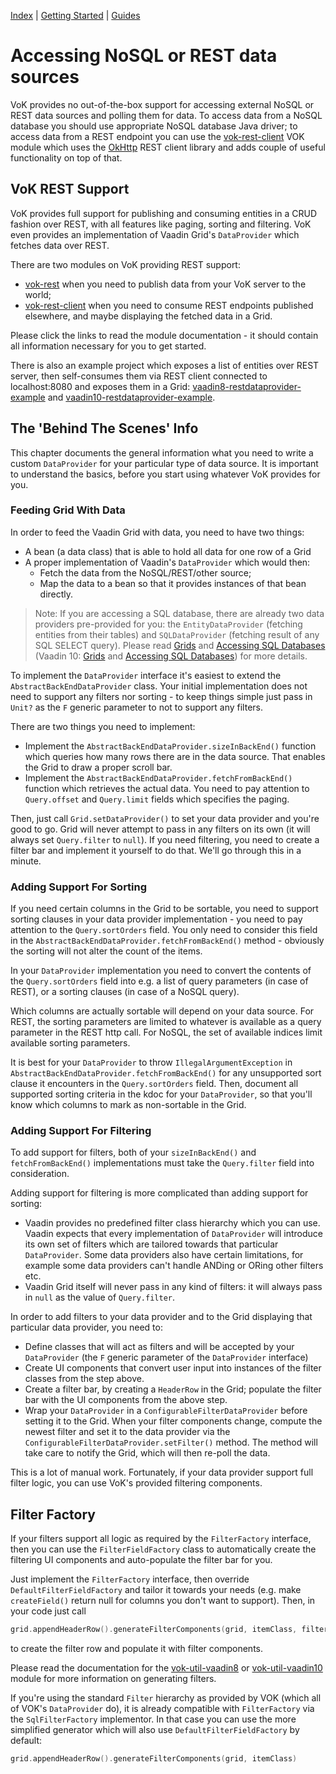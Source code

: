 [Index](index.html) | [Getting Started](gettingstarted.html) | [Guides](vok-guides.html)

# Accessing NoSQL or REST data sources

VoK provides no out-of-the-box support for accessing external NoSQL or REST data
sources and polling them for data. To access data from a NoSQL database you should use appropriate NoSQL
database Java driver; to access data from a REST endpoint you can use the
[vok-rest-client](https://github.com/mvysny/vaadin-on-kotlin/tree/master/vok-rest-client)
VOK module which uses the [OkHttp](http://square.github.io/okhttp/) REST client
library and adds couple of useful functionality on top of that.

## VoK REST Support

VoK provides full support for publishing and consuming entities in a CRUD
fashion over REST, with all features like paging, sorting and filtering. VoK
even provides an implementation of Vaadin Grid's `DataProvider` which fetches
data over REST.

There are two modules on VoK providing REST support:

* [vok-rest](https://github.com/mvysny/vaadin-on-kotlin/tree/master/vok-rest) when you need to publish data
from your VoK server to the world;
* [vok-rest-client](https://github.com/mvysny/vaadin-on-kotlin/tree/master/vok-rest-client)
when you need to consume REST endpoints published elsewhere, and maybe displaying the fetched
data in a Grid.

Please click the links to read the module documentation - it should contain
all information necessary for you to get started.

There is also an example project which exposes a list of entities over REST server,
then self-consumes them via REST client connected to localhost:8080 and exposes
them in a Grid: [vaadin8-restdataprovider-example](https://github.com/mvysny/vaadin8-restdataprovider-example)
and [vaadin10-restdataprovider-example](https://gitlab.com/mvysny/vaadin10-restdataprovider-example).

## The 'Behind The Scenes' Info

This chapter documents the general information what you need to write a custom `DataProvider`
for your particular type of data source. It is important to understand the basics,
before you start using whatever VoK provides for you.

### Feeding Grid With Data

In order to feed the Vaadin Grid with data, you need to have two things:

* A bean (a data class) that is able to hold all data for one row of a Grid
* A proper implementation of Vaadin's `DataProvider` which would then:
  * Fetch the data from the NoSQL/REST/other source;
  * Map the data to a bean so that it provides instances of that bean directly.

> Note: If you are accessing a SQL database, there are already two data providers pre-provided for you:
  the `EntityDataProvider` (fetching entities from their tables) and `SQLDataProvider` (fetching
  result of any SQL SELECT query).
  Please read [Grids](grids.md) and [Accessing SQL Databases](databases.md) (Vaadin 10: [Grids](grids-v10.md) and [Accessing SQL Databases](databases-v10.md)) for more details.

To implement the `DataProvider` interface it's easiest to extend the
`AbstractBackEndDataProvider` class.
Your initial implementation does not need to support any filters nor sorting - to keep things simple just pass in `Unit?`
as the `F` generic parameter to not to support any filters.

There are two things you need to implement:
* Implement the `AbstractBackEndDataProvider.sizeInBackEnd()` function which queries how many rows
  there are in the data source. That enables the Grid to draw a proper scroll bar.
* Implement the `AbstractBackEndDataProvider.fetchFromBackEnd()`
  function which retrieves the actual data. You need to pay attention to `Query.offset` and `Query.limit` fields which
  specifies the paging.

Then, just call `Grid.setDataProvider()` to set your data provider and you're good to go.
Grid will never attempt to pass in any filters on its own (it will always set
`Query.filter` to `null`). If you need filtering, you need to create
a filter bar and implement it yourself to do that. We'll go through this in a minute.

### Adding Support For Sorting

If you need certain columns in the Grid to be sortable, you need to support
sorting clauses in your data provider implementation - you need to pay attention
to the `Query.sortOrders` field. You only need to consider this field in the
`AbstractBackEndDataProvider.fetchFromBackEnd()` method - obviously the sorting
will not alter the count of the items.

In your `DataProvider` implementation you need to convert the contents of the
`Query.sortOrders` field into e.g. a list of query parameters (in case of REST),
or a sorting clauses (in case of a NoSQL query).

Which columns are actually sortable will depend on your data source. For REST,
the sorting parameters are limited to whatever is available as a query parameter in the
REST http call. For NoSQL, the set of available indices limit available sorting parameters.

It is best for your `DataProvider` to throw `IllegalArgumentException` in `AbstractBackEndDataProvider.fetchFromBackEnd()` for
any unsupported sort clause it encounters in the `Query.sortOrders` field. Then, document all supported sorting criteria
in the kdoc for your `DataProvider`, so that you'll know which columns to mark as non-sortable in the Grid.

### Adding Support For Filtering

To add support for filters, both of your `sizeInBackEnd()` and `fetchFromBackEnd()` implementations
must take the `Query.filter` field into consideration.

Adding support for filtering is more complicated than adding support for sorting:

* Vaadin provides no predefined filter class hierarchy which you can use. Vaadin expects
  that every implementation of `DataProvider` will introduce its own set of filters
  which are tailored towards that particular `DataProvider`. Some data providers
  also have certain limitations, for example some data providers can't handle
  ANDing or ORing other filters etc.
* Vaadin Grid itself will never pass in any kind of filters: it will always pass in
  `null` as the value of `Query.filter`.

In order to add filters to your data provider and to the Grid displaying that
particular data provider, you need to:

* Define classes that will act as filters and will be accepted by your `DataProvider` (the `F`
  generic parameter of the `DataProvider` interface)
* Create UI components that convert user input into instances of the filter classes from
  the step above.
* Create a filter bar, by creating a `HeaderRow` in the Grid; populate the filter bar
  with the UI components from the above step.
* Wrap your `DataProvider` in a `ConfigurableFilterDataProvider` before setting it to the Grid.
  When your filter components change, compute the newest filter and set it to the data provider
  via the `ConfigurableFilterDataProvider.setFilter()` method. The method will take care
  to notify the Grid, which will then re-poll the data.

This is a lot of manual work. Fortunately, if your data provider support full filter logic, you
can use VoK's provided filtering components.

## Filter Factory

If your filters support all logic as required by the `FilterFactory` interface, then
you can use the `FilterFieldFactory` class to automatically create the filtering UI components
and auto-populate the filter bar for you.

Just implement the `FilterFactory` interface, then override `DefaultFilterFieldFactory` and tailor it towards
your needs (e.g. make `createField()` return null for columns you don't want to support).
Then, in your code just call

```kotlin
grid.appendHeaderRow().generateFilterComponents(grid, itemClass, filterFactory, filterFieldFactory)
```

to create the filter row and populate it with filter components.

Please read the documentation for the [vok-util-vaadin8](https://github.com/mvysny/vaadin-on-kotlin/tree/master/vok-util-vaadin8)
or [vok-util-vaadin10](https://github.com/mvysny/vaadin-on-kotlin/tree/master/vok-util-vaadin10)
module for more information on generating filters.

If you're using the standard `Filter` hierarchy as provided by VOK (which
all of VOK's `DataProvider` do), it is already compatible with `FilterFactory` via the
`SqlFilterFactory` implementor. In that case you can use the more simplified generator which
will also use `DefaultFilterFieldFactory` by default:

```kotlin
grid.appendHeaderRow().generateFilterComponents(grid, itemClass)
```
